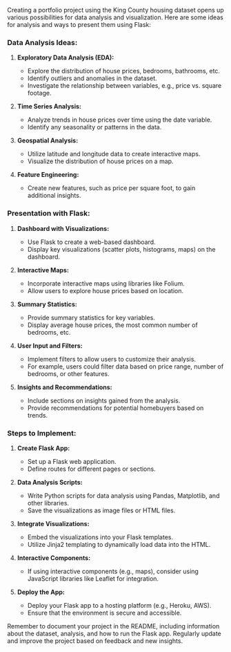 Creating a portfolio project using the King County housing dataset opens up various possibilities for data analysis and visualization. Here are some ideas for analysis and ways to present them using Flask:

### Data Analysis Ideas:

1. **Exploratory Data Analysis (EDA):**
   - Explore the distribution of house prices, bedrooms, bathrooms, etc.
   - Identify outliers and anomalies in the dataset.
   - Investigate the relationship between variables, e.g., price vs. square footage.

2. **Time Series Analysis:**
   - Analyze trends in house prices over time using the date variable.
   - Identify any seasonality or patterns in the data.

3. **Geospatial Analysis:**
   - Utilize latitude and longitude data to create interactive maps.
   - Visualize the distribution of house prices on a map.

4. **Feature Engineering:**
   - Create new features, such as price per square foot, to gain additional insights.

### Presentation with Flask:

1. **Dashboard with Visualizations:**
   - Use Flask to create a web-based dashboard.
   - Display key visualizations (scatter plots, histograms, maps) on the dashboard.

2. **Interactive Maps:**
   - Incorporate interactive maps using libraries like Folium.
   - Allow users to explore house prices based on location.

3. **Summary Statistics:**
   - Provide summary statistics for key variables.
   - Display average house prices, the most common number of bedrooms, etc.

4. **User Input and Filters:**
   - Implement filters to allow users to customize their analysis.
   - For example, users could filter data based on price range, number of bedrooms, or other features.

5. **Insights and Recommendations:**
   - Include sections on insights gained from the analysis.
   - Provide recommendations for potential homebuyers based on trends.

### Steps to Implement:

1. **Create Flask App:**
   - Set up a Flask web application.
   - Define routes for different pages or sections.

2. **Data Analysis Scripts:**
   - Write Python scripts for data analysis using Pandas, Matplotlib, and other libraries.
   - Save the visualizations as image files or HTML files.

3. **Integrate Visualizations:**
   - Embed the visualizations into your Flask templates.
   - Utilize Jinja2 templating to dynamically load data into the HTML.

4. **Interactive Components:**
   - If using interactive components (e.g., maps), consider using JavaScript libraries like Leaflet for integration.

5. **Deploy the App:**
   - Deploy your Flask app to a hosting platform (e.g., Heroku, AWS).
   - Ensure that the environment is secure and accessible.

Remember to document your project in the README, including information about the dataset, analysis, and how to run the Flask app. Regularly update and improve the project based on feedback and new insights.